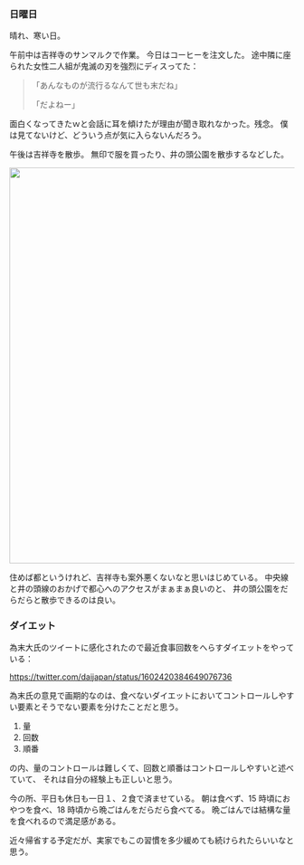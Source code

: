 ### 日曜日

晴れ、寒い日。

午前中は吉祥寺のサンマルクで作業。
今日はコーヒーを注文した。
途中隣に座られた女性二人組が鬼滅の刃を強烈にディスってた：

> 「あんなものが流行るなんて世も末だね」
>
> 「だよねー」    

面白くなってきたｗと会話に耳を傾けたが理由が聞き取れなかった。残念。
僕は見てないけど、どういう点が気に入らないんだろう。

午後は吉祥寺を散歩。
無印で服を買ったり、井の頭公園を散歩するなどした。

<img src="https://i.imgur.com/aK89Pfj.jpg" width="700">

住めば都というけれど、吉祥寺も案外悪くないなと思いはじめている。
中央線と井の頭線のおかげで都心へのアクセスがまぁまぁ良いのと、
井の頭公園をだらだらと散歩できるのは良い。

### ダイエット

為末大氏のツイートに感化されたので最近食事回数をへらすダイエットをやっている：

https://twitter.com/daijapan/status/1602420384649076736

為末氏の意見で画期的なのは、食べないダイエットにおいてコントロールしやすい要素とそうでない要素を分けたことだと思う。

1. 量
1. 回数
1. 順番

の内、量のコントロールは難しくて、回数と順番はコントロールしやすいと述べていて、
それは自分の経験上も正しいと思う。

今の所、平日も休日も一日１、２食で済ませている。
朝は食べず、15 時頃におやつを食べ、18 時頃から晩ごはんをだらだら食べてる。
晩ごはんでは結構な量を食べれるので満足感がある。

近々帰省する予定だが、実家でもこの習慣を多少緩めても続けられたらいいなと思う。